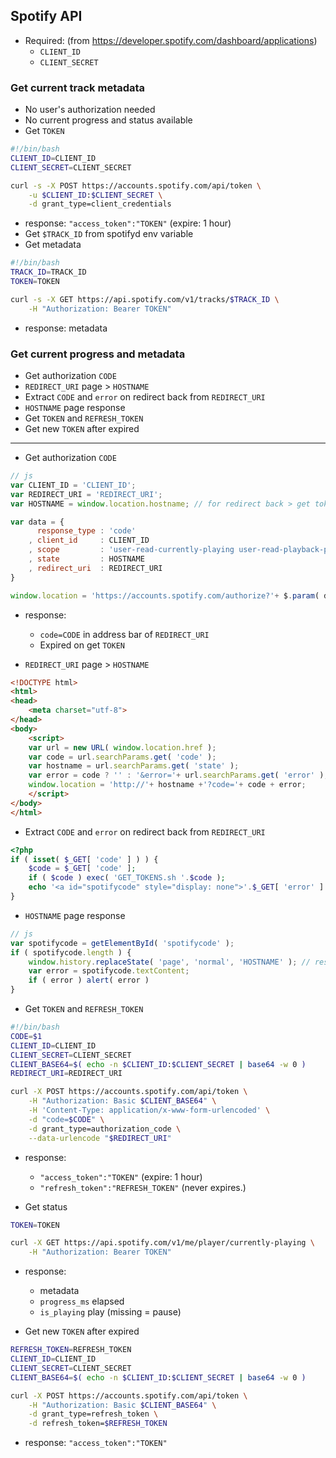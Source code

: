 Spotify API
---

- Required: (from https://developer.spotify.com/dashboard/applications)
	- `CLIENT_ID`
	- `CLIENT_SECRET`

### Get current track metadata
- No user's authorization needed
- No current progress and status available
- Get `TOKEN`
```sh
#!/bin/bash
CLIENT_ID=CLIENT_ID
CLIENT_SECRET=CLIENT_SECRET

curl -s -X POST https://accounts.spotify.com/api/token \
	-u $CLIENT_ID:$CLIENT_SECRET \
	-d grant_type=client_credentials
```
- response: `"access_token":"TOKEN"` (expire: 1 hour)
- Get `$TRACK_ID` from spotifyd env variable
- Get metadata
```sh
#!/bin/bash
TRACK_ID=TRACK_ID
TOKEN=TOKEN

curl -s -X GET https://api.spotify.com/v1/tracks/$TRACK_ID \
	-H "Authorization: Bearer TOKEN"
```
- response: metadata

### Get current progress and metadata
- Get authorization `CODE`
- `REDIRECT_URI` page > `HOSTNAME`
- Extract `CODE` and `error` on redirect back from `REDIRECT_URI`
- `HOSTNAME` page response
- Get `TOKEN` and `REFRESH_TOKEN`
- Get new `TOKEN` after expired
---
- Get authorization `CODE`
```js
// js
var CLIENT_ID = 'CLIENT_ID';
var REDIRECT_URI = 'REDIRECT_URI';
var HOSTNAME = window.location.hostname; // for redirect back > get tokens

var data = {
	  response_type : 'code'
	, client_id     : CLIENT_ID
	, scope         : 'user-read-currently-playing user-read-playback-position'
	, state         : HOSTNAME
	, redirect_uri  : REDIRECT_URI
}

window.location = 'https://accounts.spotify.com/authorize?'+ $.param( data );
```
- response:
	- `code=CODE` in address bar of `REDIRECT_URI`
	- Expired on get `TOKEN`

- `REDIRECT_URI` page > `HOSTNAME`
```html
<!DOCTYPE html>
<html>
<head>
	<meta charset="utf-8">
</head>
<body>
	<script>
	var url = new URL( window.location.href );
	var code = url.searchParams.get( 'code' );
	var hostname = url.searchParams.get( 'state' );
	var error = code ? '' : '&error='+ url.searchParams.get( 'error' );
	window.location = 'http://'+ hostname +'?code='+ code + error;
	</script>
</body>
</html>
```

- Extract `CODE` and `error` on redirect back from `REDIRECT_URI`
```php
<?php
if ( isset( $_GET[ 'code' ] ) ) {
	$code = $_GET[ 'code' ];
	if ( $code ) exec( 'GET_TOKENS.sh '.$code );
	echo '<a id="spotifycode" style="display: none">'.$_GET[ 'error' ].'</a>';
}
```

- `HOSTNAME` page response
```js
// js
var spotifycode = getElementById( 'spotifycode' );
if ( spotifycode.length ) {
	window.history.replaceState( 'page', 'normal', 'HOSTNAME' ); // reset URL with parameters to HOSTNAME
	var error = spotifycode.textContent;
	if ( error ) alert( error )
}
```

- Get `TOKEN` and `REFRESH_TOKEN`
```sh
#!/bin/bash
CODE=$1
CLIENT_ID=CLIENT_ID
CLIENT_SECRET=CLIENT_SECRET
CLIENT_BASE64=$( echo -n $CLIENT_ID:$CLIENT_SECRET | base64 -w 0 )
REDIRECT_URI=REDIRECT_URI

curl -X POST https://accounts.spotify.com/api/token \
	-H "Authorization: Basic $CLIENT_BASE64" \
	-H 'Content-Type: application/x-www-form-urlencoded' \
	-d "code=$CODE" \
	-d grant_type=authorization_code \
	--data-urlencode "$REDIRECT_URI"
```
- response:
	- `"access_token":"TOKEN"` (expire: 1 hour)
	- `"refresh_token":"REFRESH_TOKEN"` (never expires.)

- Get status
```sh
TOKEN=TOKEN

curl -X GET https://api.spotify.com/v1/me/player/currently-playing \
	-H "Authorization: Bearer TOKEN"
```
- response: 
	- metadata
	- `progress_ms` elapsed
	- `is_playing`  play (missing = pause)

- Get new `TOKEN` after expired
```sh
REFRESH_TOKEN=REFRESH_TOKEN
CLIENT_ID=CLIENT_ID
CLIENT_SECRET=CLIENT_SECRET
CLIENT_BASE64=$( echo -n $CLIENT_ID:$CLIENT_SECRET | base64 -w 0 )

curl -X POST https://accounts.spotify.com/api/token \
	-H "Authorization: Basic $CLIENT_BASE64" \
	-d grant_type=refresh_token \
	-d refresh_token=$REFRESH_TOKEN
```
- response: `"access_token":"TOKEN"`

